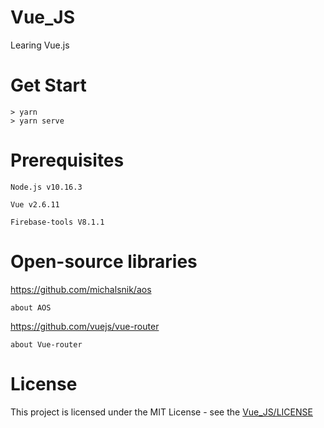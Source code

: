 # Vue_JS
Learing Vue.js
# Get Start
    > yarn
    > yarn serve
# Prerequisites
    Node.js v10.16.3
    
    Vue v2.6.11
    
    Firebase-tools V8.1.1
# Open-source libraries
https://github.com/michalsnik/aos

    about AOS
https://github.com/vuejs/vue-router

    about Vue-router
# License
This project is licensed under the MIT License - see the [Vue_JS/LICENSE](LICENSE)
